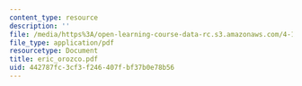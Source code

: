 ```yaml
---
content_type: resource
description: ''
file: /media/https%3A/open-learning-course-data-rc.s3.amazonaws.com/4-107-march-portfolio-seminar-fall-2003/442787fc3cf3f246407fbf37b0e78b56_eric_orozco.pdf
file_type: application/pdf
resourcetype: Document
title: eric_orozco.pdf
uid: 442787fc-3cf3-f246-407f-bf37b0e78b56
---
```

